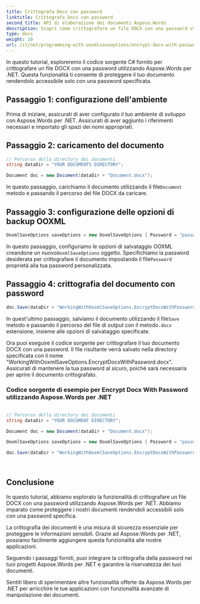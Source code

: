 ```yaml
---
title: Crittografa Docx con password
linktitle: Crittografa Docx con password
second_title: API di elaborazione dei documenti Aspose.Words
description: Scopri come crittografare un file DOCX con una password utilizzando Aspose.Words per .NET. Tutorial completo per la sicurezza dei documenti.
type: docs
weight: 10
url: /it/net/programming-with-ooxmlsaveoptions/encrypt-docx-with-password/
---
```

In questo tutorial, esploreremo il codice sorgente C# fornito per crittografare un file DOCX con una password utilizzando Aspose.Words per .NET. Questa funzionalità ti consente di proteggere il tuo documento rendendolo accessibile solo con una password specificata.

## Passaggio 1: configurazione dell'ambiente

Prima di iniziare, assicurati di aver configurato il tuo ambiente di sviluppo con Aspose.Words per .NET. Assicurati di aver aggiunto i riferimenti necessari e importato gli spazi dei nomi appropriati.

## Passaggio 2: caricamento del documento

```csharp
// Percorso della directory dei documenti
string dataDir = "YOUR DOCUMENTS DIRECTORY";

Document doc = new Document(dataDir + "Document.docx");
```

 In questo passaggio, carichiamo il documento utilizzando il file`Document` metodo e passando il percorso del file DOCX da caricare.

## Passaggio 3: configurazione delle opzioni di backup OOXML

```csharp
OoxmlSaveOptions saveOptions = new OoxmlSaveOptions { Password = "password" };
```

 In questo passaggio, configuriamo le opzioni di salvataggio OOXML creandone un nuovo`OoxmlSaveOptions` oggetto. Specifichiamo la password desiderata per crittografare il documento impostando il file`Password` proprietà alla tua password personalizzata.

## Passaggio 4: crittografia del documento con password

```csharp
doc.Save(dataDir + "WorkingWithOoxmlSaveOptions.EncryptDocxWithPassword.docx", saveOptions);
```

 In quest'ultimo passaggio, salviamo il documento utilizzando il file`Save` metodo e passando il percorso del file di output con il metodo`.docx` estensione, insieme alle opzioni di salvataggio specificate.

Ora puoi eseguire il codice sorgente per crittografare il tuo documento DOCX con una password. Il file risultante verrà salvato nella directory specificata con il nome "WorkingWithOoxmlSaveOptions.EncryptDocxWithPassword.docx". Assicurati di mantenere la tua password al sicuro, poiché sarà necessaria per aprire il documento crittografato.

### Codice sorgente di esempio per Encrypt Docx With Password utilizzando Aspose.Words per .NET 

```csharp

// Percorso della directory dei documenti
string dataDir = "YOUR DOCUMENT DIRECTORY";  

Document doc = new Document(dataDir + "Document.docx");

OoxmlSaveOptions saveOptions = new OoxmlSaveOptions { Password = "password" };

doc.Save(dataDir + "WorkingWithOoxmlSaveOptions.EncryptDocxWithPassword.docx", saveOptions);
            
        
```

## Conclusione

In questo tutorial, abbiamo esplorato la funzionalità di crittografare un file DOCX con una password utilizzando Aspose.Words per .NET. Abbiamo imparato come proteggere i nostri documenti rendendoli accessibili solo con una password specifica.

La crittografia dei documenti è una misura di sicurezza essenziale per proteggere le informazioni sensibili. Grazie ad Aspose.Words per .NET, possiamo facilmente aggiungere questa funzionalità alle nostre applicazioni.

Seguendo i passaggi forniti, puoi integrare la crittografia della password nei tuoi progetti Aspose.Words per .NET e garantire la riservatezza dei tuoi documenti.

Sentiti libero di sperimentare altre funzionalità offerte da Aspose.Words per .NET per arricchire le tue applicazioni con funzionalità avanzate di manipolazione dei documenti.
